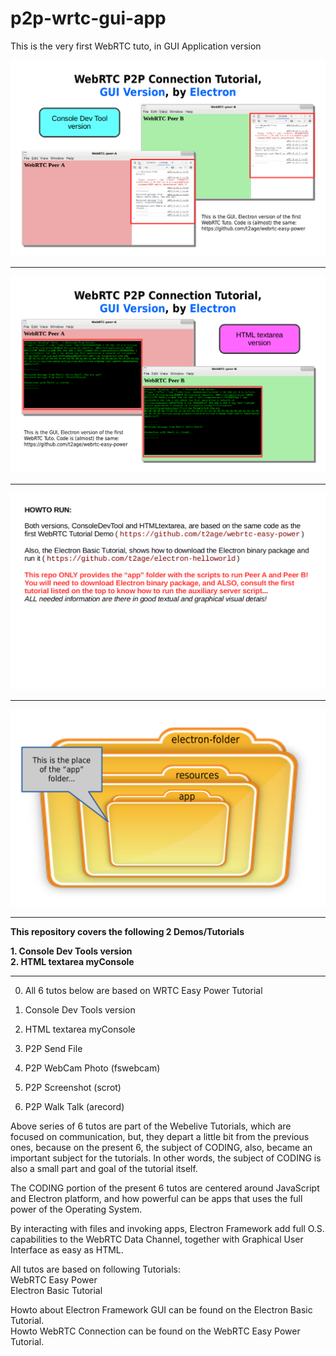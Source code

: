 # p2p-wrtc-gui-app
This is the very first WebRTC tuto, in GUI Application version  
  
<img src="img/p2p-wrtc-gui-app-001.png" width=640px;/>
  
---
<img src="img/p2p-wrtc-gui-app-002.png" width=640px;/>
  
---
<img src="img/p2p-wrtc-gui-app-003.png" width=640px;/>
  
---
<img src="img/p2p-wrtc-gui-app-004.png" width=640px;/>
  
---
  
**This repository covers the following 2 Demos/Tutorials**  
  
**1. Console Dev Tools version**  
**2. HTML textarea myConsole**  
  
  
---  
0. All 6 tutos below are based on WRTC Easy Power Tutorial  
  
1. Console Dev Tools version  
  
2. HTML textarea myConsole  
  
3. P2P Send File  
  
4. P2P WebCam Photo (fswebcam)  
  
5. P2P Screenshot (scrot)  
  
6. P2P Walk Talk (arecord)  
  
  
Above series of 6 tutos are part of the Webelive Tutorials, which are focused on communication, but, they depart a little bit from the previous ones, because on the present 6, the subject of CODING, also, became an important subject for the tutorials. In other words, the subject of CODING is also a small part and goal of the tutorial itself.  
  
The CODING portion of the present 6 tutos are centered around JavaScript and Electron platform, and how powerful can be apps that uses the full power of the Operating System.  
  
By interacting with files and invoking apps, Electron Framework add full O.S. capabilities to the WebRTC Data Channel, together with Graphical User Interface as easy as HTML.  
  
  
All tutos are based on following Tutorials:  
	WebRTC Easy Power  
	Electron Basic Tutorial  
  
Howto about Electron Framework GUI can be found on the Electron Basic Tutorial.  
Howto WebRTC Connection can be found on the WebRTC Easy Power Tutorial.  
  
  
